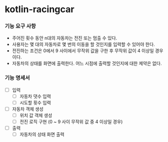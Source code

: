 # kotlin-racingcar

### 기능 요구 사항
* 주어진 횟수 동안 n대의 자동차는 전진 또는 멈출 수 있다.
* 사용자는 몇 대의 자동차로 몇 번의 이동을 할 것인지를 입력할 수 있어야 한다.
* 전진하는 조건은 0에서 9 사이에서 무작위 값을 구한 후 무작위 값이 4 이상일 경우이다.
* 자동차의 상태를 화면에 출력한다. 어느 시점에 출력할 것인지에 대한 제약은 없다.

### 기능 명세서
- [ ] 입력
  - [ ] 자동차 댓수 입력
  - [ ] 시도할 횟수 입력
- [ ] 자동차 객체 생성
  - [ ] 위치 값 객체 생성
  - [ ] 전진 로직 구현 (0 ~ 9 사이 무작위 값 중 4 이상일 경우)
- [ ] 출력
  - [ ] 자동차의 상태 화면 출력